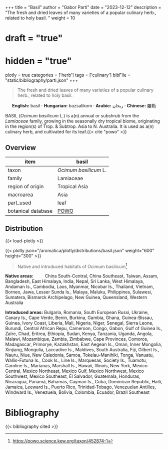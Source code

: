 +++
title = "Basil"
author = "Gabor Parti"
date = "2023-12-12"
description = "The fresh and dried leaves of many varieties of a popular culinary herb., related to holy basil. "
weight = 10
# draft = "true"
# hidden = "true"
plotly = true
categories = ['herb']
tags = ['culinary']
bibFile = "static/bibliography/parti.json"
+++

>The fresh and dried leaves of many varieties of a popular culinary herb., related to holy basil.  [<i class="fab fa-wikipedia-w"></i>](https://en.wikipedia.org/wiki/Basil)

<center>

**English:** basil · **Hungarian:** bazsalikom · **Arabic:** <span class="arabic-text" dir="rtl">ريحان</span> · **Chinese:** <span class="traditional-chinese-text">羅勒</span>

</center>

BASIL (*Ocimum basilicum* L.) is a(n) annual or subshrub from the *Lamiaceae* family, growing in the seasonally dry tropical biome, originating in the region(s) of Trop. & Subtrop. Asia to N. Australia. It is used as a(n) culinary herb, and cultivated for its leaf.{{< cite "powo" >}}

## Overview

|       item       |                       basil                       |
|------------------|---------------------------------------------------|
|       taxon      |               *Ocimum basilicum* L.               |
|      family      |                     Lamiaceae                     |
| region of origin |                   Tropical Asia                   |
|     macroarea    |                        Asia                       |
|     part_used    |                        leaf                       |
|botanical database|[POWO](https://powo.science.kew.org/taxon/452874-1)|



## Distribution

{{< load-plotly >}}

{{< plotly json="/aromatica/plotly/distributions/basil.json" weight="600" height="300" >}}

>Native and introduced habitats of Ocimum basilicum[^powo]

[^powo]: https://powo.science.kew.org/taxon/452874-1

<p style="text-align:left;">

**Native areas:** &ensp; &ensp; &ensp; China South-Central, China Southeast, Taiwan, Assam, Bangladesh, East Himalaya, India, Nepal, Sri Lanka, West Himalaya, Andaman Is., Cambodia, Laos, Myanmar, Nicobar Is., Thailand, Vietnam, Borneo, Jawa, Lesser Sunda Is., Malaya, Maluku, Philippines, Sulawesi, Sumatera, Bismarck Archipelago, New Guinea, Queensland, Western Australia

**Introduced areas:** Bulgaria, Romania, South European Russi, Ukraine, Canary Is., Cape Verde, Benin, Burkina, Gambia, Ghana, Guinea-Bissau, Guinea, Ivory Coast, Liberia, Mali, Nigeria, Niger, Senegal, Sierra Leone, Burundi, Central African Repu, Cameroon, Congo, Gabon, Gulf of Guinea Is., Zaïre, Chad, Eritrea, Ethiopia, Sudan, Kenya, Tanzania, Uganda, Angola, Malawi, Mozambique, Zambia, Zimbabwe, Cape Provinces, Comoros, Madagascar, Primorye, Kazakhstan, East Aegean Is., Oman, Inner Mongolia, Xinjiang, Mongolia, Laccadive Is., Maldives, South Australia, Fiji, Gilbert Is., Nauru, Niue, New Caledonia, Samoa, Tokelau-Manihiki, Tonga, Vanuatu, Wallis-Futuna Is., Cook Is., Line Is., Marquesas, Society Is., Tuamotu, Caroline Is., Marianas, Marshall Is., Hawaii, Illinois, New York, Mexico Central, Mexico Northeast, Mexico Gulf, Mexico Northwest, Mexico Southwest, Mexico Southeast, El Salvador, Guatemala, Honduras, Nicaragua, Panamá, Bahamas, Cayman Is., Cuba, Dominican Republic, Haiti, Jamaica, Leeward Is., Puerto Rico, Trinidad-Tobago, Venezuelan Antilles, Windward Is., Venezuela, Bolivia, Colombia, Ecuador, Brazil Southeast

</p>



# Bibliography

{{< bibliography cited >}}

